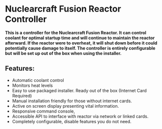 # Nuclearcraft Fusion Reactor Controller
**This is a controller for the Nuclearcraft Fusion Reactor. It can control coolant for optimal startup time and will continue to maintain the reactor afterward. If the reactor were to overheat, it will shut down before it could potentially cause damage to itself. The controller is entirely configurable but will be set up out of the box when using the installer.**

Features:
-
- Automatic coolant control
- Monitors heat levels
- Easy to use packaged installer. Ready out of the box (Internet Card Required)
- Manual installation friendly for those without internet cards.
- Active on screen display presenting vital information.
- Responsive command console, 
- Accessible API to interface with reactor via network or linked cards.
- Completely configurable, disable features you do not need.

